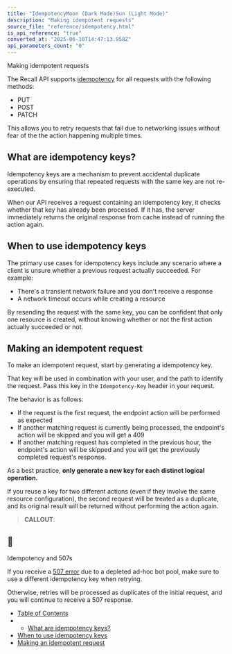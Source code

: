 ```yaml
---
title: "IdempotencyMoon (Dark Mode)Sun (Light Mode)"
description: "Making idempotent requests"
source_file: "reference/idempotency.html"
is_api_reference: "true"
converted_at: "2025-06-10T14:47:13.958Z"
api_parameters_count: "0"
---
```

Making idempotent requests

The Recall API supports [idempotency](https://en.wikipedia.org/wiki/Idempotence) for all requests with the following methods:
- PUT
- POST
- PATCH

This allows you to retry requests that fail due to networking issues without fear of the the action happening multiple times.

## What are idempotency keys?

[](#what-are-idempotency-keys)

Idempotency keys are a mechanism to prevent accidental duplicate operations by ensuring that repeated requests with the same key are not re-executed.

When our API receives a request containing an idempotency key, it checks whether that key has already been processed. If it has, the server immediately returns the original response from cache instead of running the action again.

## When to use idempotency keys

[](#when-to-use-idempotency-keys)

The primary use cases for idempotency keys include any scenario where a client is unsure whether a previous request actually succeeded. For example:
- There's a transient network failure and you don't receive a response
- A network timeout occurs while creating a resource

By resending the request with the same key, you can be confident that only one resource is created, without knowing whether or not the first action actually succeeded or not.

## Making an idempotent request

[](#making-an-idempotent-request)

To make an idempotent request, start by generating a idempotency key.

That key will be used in combination with your user, and the path to identify the request. Pass this key in the `Idempotency-Key` header in your request.

The behavior is as follows:
- If the request is the first request, the endpoint action will be performed as expected
- If another matching request is currently being processed, the endpoint's action will be skipped and you will get a 409
- If another matching request has completed in the previous hour, the endpoint's action will be skipped and you will get the previously completed request's response.

As a best practice, **only generate a new key for each distinct logical operation.**

If you reuse a key for two different actions (even if they involve the same resource configuration), the second request will be treated as a duplicate, and its original result will be returned without performing the action again.

> **CALLOUT**:

## 📘

Idempotency and 507s

If you receive a [507 error](/reference/errors#adhoc-bot-pool-errors.md) due to a depleted ad-hoc bot pool, make sure to use a different idempotency key when retrying.

Otherwise, retries will be processed as duplicates of the initial request, and you will continue to receive a 507 response.
- [Table of Contents](#)
- -   [What are idempotency keys?](#what-are-idempotency-keys)
- [When to use idempotency keys](#when-to-use-idempotency-keys)
- [Making an idempotent request](#making-an-idempotent-request)
